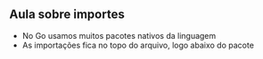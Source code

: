 ## Aula sobre importes

- No Go usamos muitos pacotes nativos da linguagem
- As importações fica no topo do arquivo, logo abaixo do pacote